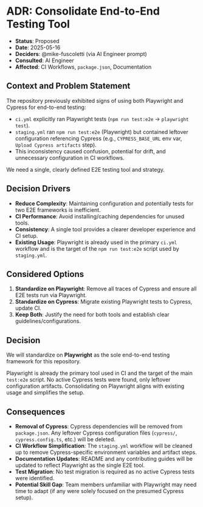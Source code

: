 # ADR: Consolidate End-to-End Testing Tool

- **Status**: Proposed
- **Date**: 2025-05-16
- **Deciders**: @mike-fuscoletti (via AI Engineer prompt)
- **Consulted**: AI Engineer
- **Affected**: CI Workflows, `package.json`, Documentation

## Context and Problem Statement

The repository previously exhibited signs of using both Playwright and Cypress for end-to-end testing:

- `ci.yml` explicitly ran Playwright tests (`npm run test:e2e` -> `playwright test`).
- `staging.yml` ran `npm run test:e2e` (Playwright) but contained leftover configuration referencing Cypress (e.g., `CYPRESS_BASE_URL` env var, `Upload Cypress artifacts` step).
- This inconsistency caused confusion, potential for drift, and unnecessary configuration in CI workflows.

We need a single, clearly defined E2E testing tool and strategy.

## Decision Drivers

- **Reduce Complexity**: Maintaining configuration and potentially tests for two E2E frameworks is inefficient.
- **CI Performance**: Avoid installing/caching dependencies for unused tools.
- **Consistency**: A single tool provides a clearer developer experience and CI setup.
- **Existing Usage**: Playwright is already used in the primary `ci.yml` workflow and is the target of the `npm run test:e2e` script used by `staging.yml`.

## Considered Options

1.  **Standardize on Playwright**: Remove all traces of Cypress and ensure all E2E tests run via Playwright.
2.  **Standardize on Cypress**: Migrate existing Playwright tests to Cypress, update CI.
3.  **Keep Both**: Justify the need for both tools and establish clear guidelines/configurations.

## Decision

We will standardize on **Playwright** as the sole end-to-end testing framework for this repository.

Playwright is already the primary tool used in CI and the target of the main `test:e2e` script. No active Cypress tests were found, only leftover configuration artifacts. Consolidating on Playwright aligns with existing usage and simplifies the setup.

## Consequences

- **Removal of Cypress**: Cypress dependencies will be removed from `package.json`. Any leftover Cypress configuration files (`cypress/`, `cypress.config.ts`, etc.) will be deleted.
- **CI Workflow Simplification**: The `staging.yml` workflow will be cleaned up to remove Cypress-specific environment variables and artifact steps.
- **Documentation Updates**: README and any contributing guides will be updated to reflect Playwright as the single E2E tool.
- **Test Migration**: No test migration is required as no active Cypress tests were identified.
- **Potential Skill Gap**: Team members unfamiliar with Playwright may need time to adapt (if any were solely focused on the presumed Cypress setup).
